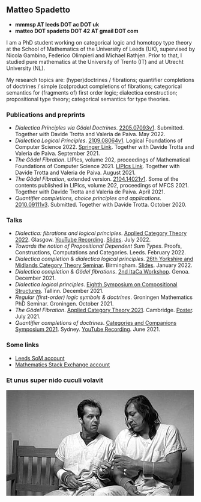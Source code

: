 ## Matteo Spadetto

- **mmmsp AT leeds DOT ac DOT uk**
- **matteo DOT spadetto DOT 42 AT gmail DOT com**

I am a PhD student working on categorical logic and homotopy type theory at the School of Mathematics of the University of Leeds (UK), supervised by Nicola Gambino, Federico Olimpieri and Michael Rathjen. Prior to that, I studied pure mathematics at the University of Trento (IT) and at Utrecht University (NL).

My research topics are: (hyper)doctrines / fibrations; quantifier completions of doctrines / simple (co)product completions of fibrations; categorical semantics for (fragments of) first order logic; dialectica construction; propositional type theory; categorical semantics for type theories.


### Publications and preprints
- _Dialectica Principles via Gödel Doctrines_. [2205.07093v1](https://arxiv.org/abs/2205.07093). Submitted. Together with Davide Trotta and Valeria de Paiva. May 2022.
- _Dialectica Logical Principles_. [2109.08064v1](https://arxiv.org/abs/2109.08064). Logical Foundations of Computer Science 2022. [Springer Link](https://link.springer.com/chapter/10.1007/978-3-030-93100-1_22). Together with Davide Trotta and Valeria de Paiva. September 2021.
- _The Gödel Fibration_. LIPIcs, volume 202, proceedings of Mathematical Foundations of Computer Science 2021. [LIPIcs Link](https://drops.dagstuhl.de/opus/volltexte/2021/14527/). Together with Davide Trotta and Valeria de Paiva. August 2021.
- _The Gödel Fibration_, extended version. [2104.14021v1](https://arxiv.org/abs/2104.14021). Some of the contents published in LIPIcs, volume 202, proceedings of MFCS 2021. Together with Davide Trotta and Valeria de Paiva. April 2021.
- _Quantifier completions, choice principles and applications_. [2010.09111v3](https://arxiv.org/abs/2010.09111v3). Submitted. Together with Davide Trotta. October 2020.


### Talks
- _Dialectica: fibrations and logical principles_. [Applied Category Theory 2022](https://msp.cis.strath.ac.uk/act2022/). Glasgow. [YouTube Recording](https://youtu.be/vbEtgFRiJ7U?t=18330). [Slides](https://msp.cis.strath.ac.uk/act2022/slides/ACT2022_slides_8242.pdf). July 2022.
- _Towards the notion of Propositional Dependent Sum Types_. Proofs, Constructions, Computations and Categories. Leeds. February 2022.
- _Dialectica completion & dialectica logical principles_. [26th Yorkshire and Midlands Category Theory Seminar](https://conferences.leeds.ac.uk/yamcats/meeting-26/). Birmingham. [Slides](http://conferences.leeds.ac.uk/yamcats/wp-content/uploads/sites/84/2022/04/yamcats-26-spadetto.pdf). January 2022.
- _Dialectica completion & Gödel fibrations_. [2nd ItaCa Workshop](https://genoa-logic-group.github.io/itaca-workshop-2021/). Genoa. December 2021.
- _Dialectica logical principles_. [Eighth Symposium on Compositional Structures](https://www.cl.cam.ac.uk/events/syco/8/). Tallinn. December 2021.
- _Regular (first-order) logic symbols & doctrines_. Groningen Mathematics PhD Seminar. Groningen. October 2021.
- _The Gödel Fibration_. [Applied Category Theory 2021](https://www.cl.cam.ac.uk/events/act2021/). Cambridge. [Poster](https://www.cl.cam.ac.uk/events/act2021/slides/ACT_2021_slides_21.pdf). July 2021.
- _Quantifier completions of doctrines_. [Categories and Companions Symposium 2021](http://web.science.mq.edu.au/groups/coact/seminar/CaCS2021/). Sydney. [YouTube Recording](https://www.youtube.com/watch?v=1RajMGazetE&t=953s). June 2021.


### Some links
- [Leeds SoM account](https://eps.leeds.ac.uk/maths/pgr/8476/matteo-spadetto)
- [Mathematics Stack Exchange account](https://math.stackexchange.com/users/531071/matteo-spadetto?tab=profile)


### Et unus super nido cuculi volavit
![cuckoo's](cuckoo's.jpg)
